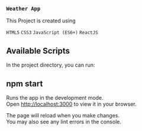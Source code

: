 ### `Weather App`

This Project is created using

`HTML5`  `CSS3`  `JavaScript (ES6+)`  `ReactJS`


## Available Scripts

In the project directory, you can run:

## npm start

Runs the app in the development mode.\
Open [http://localhost:3000](http://localhost:3000) to view it in your browser.

The page will reload when you make changes.\
You may also see any lint errors in the console.
